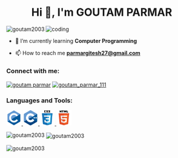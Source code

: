 <h1 align="center">Hi 👋, I'm GOUTAM PARMAR</h1>

<img align="right" alt="coding" width="400" src="https://media.tenor.com/2uyENRmiUt0AAAAC/coding.gif">

<p align="left"> <img src="https://komarev.com/ghpvc/?username=goutam2003&label=Profile%20views&color=0e75b6&style=flat" alt="goutam2003" /> </p>

- 🌱 I’m currently learning **Computer Programming**

- 📫 How to reach me **parmargitesh27@gmail.com**

<h3 align="left">Connect with me:</h3>
<p align="left">
<a href="https://linkedin.com/in/goutam parmar" target="blank"><img align="center" src="https://raw.githubusercontent.com/rahuldkjain/github-profile-readme-generator/master/src/images/icons/Social/linked-in-alt.svg" alt="goutam parmar" height="30" width="40" /></a>
<a href="https://instagram.com/goutam_parmar_111" target="blank"><img align="center" src="https://raw.githubusercontent.com/rahuldkjain/github-profile-readme-generator/master/src/images/icons/Social/instagram.svg" alt="goutam_parmar_111" height="30" width="40" /></a>
</p>

<h3 align="left">Languages and Tools:</h3>
<p align="left"> <a href="https://www.cprogramming.com/" target="_blank" rel="noreferrer"> <img src="https://raw.githubusercontent.com/devicons/devicon/master/icons/c/c-original.svg" alt="c" width="40" height="40"/> </a> <a href="https://www.w3schools.com/cpp/" target="_blank" rel="noreferrer"> <img src="https://raw.githubusercontent.com/devicons/devicon/master/icons/cplusplus/cplusplus-original.svg" alt="cplusplus" width="40" height="40"/> </a> <a href="https://www.w3schools.com/css/" target="_blank" rel="noreferrer"> <img src="https://raw.githubusercontent.com/devicons/devicon/master/icons/css3/css3-original-wordmark.svg" alt="css3" width="40" height="40"/> </a> <a href="https://www.w3.org/html/" target="_blank" rel="noreferrer"> <img src="https://raw.githubusercontent.com/devicons/devicon/master/icons/html5/html5-original-wordmark.svg" alt="html5" width="40" height="40"/> </a> </p>

<p><img align="left" src="https://github-readme-stats.vercel.app/api/top-langs?username=goutam2003&show_icons=true&locale=en&layout=compact" alt="goutam2003" /></p>

<p>&nbsp;<img align="center" src="https://github-readme-stats.vercel.app/api?username=goutam2003&show_icons=true&locale=en" alt="goutam2003" /></p>

<p><img align="center" src="https://github-readme-streak-stats.herokuapp.com/?user=goutam2003&" alt="goutam2003" /></p>
